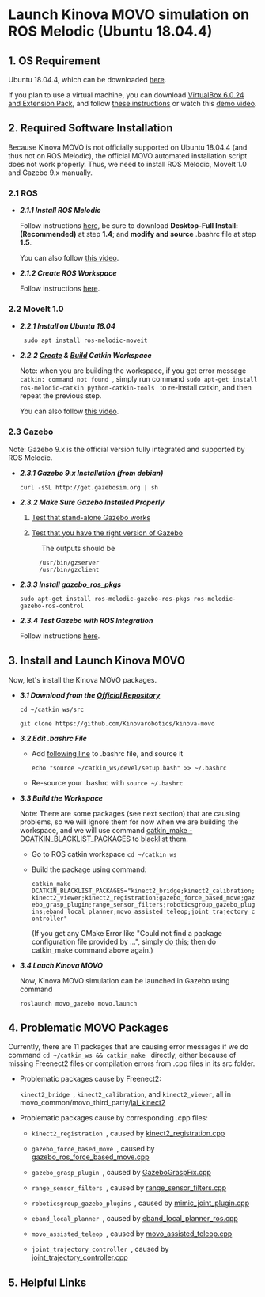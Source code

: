 
# Launch Kinova MOVO simulation on ROS Melodic (Ubuntu 18.04.4)


## 1. OS Requirement

Ubuntu 18.04.4, which can be downloaded [here](http://old-releases.ubuntu.com/releases/bionic/ubuntu-18.04.4-desktop-amd64.iso).

If you plan to use a virtual machine, you can download [VirtualBox 6.0.24 and Extension Pack](https://www.virtualbox.org/wiki/Download_Old_Builds_6_0), and follow [these instructions](https://wiki.epfl.ch/roscontrol/virtualboxmac) or watch this [demo video](https://www.youtube.com/watch?v=JzSOIW2-6BE&list=PL2kQRtildZTblkiHUDwPQopv2q5E2vd7H&index=5&t=0s).



## 2. Required Software Installation

Because Kinova MOVO is not officially supported on Ubuntu 18.04.4 (and thus not on ROS Melodic), the official MOVO automated installation script does not work properly. Thus, we need to install ROS Melodic, MoveIt 1.0 and Gazebo 9.x manually.

### 2.1 ROS

* ***2.1.1 Install ROS Melodic***

	Follow instructions [here](http://wiki.ros.org/melodic/Installation/Ubuntu), be sure to download **Desktop-Full Install: (Recommended)** at step **1.4**; and **modify and source** .bashrc file at step **1.5**.

	You can also follow [this video](https://www.youtube.com/watch?v=WKlk_2EGfM4&list=PL2kQRtildZTblkiHUDwPQopv2q5E2vd7H&index=12&t=0s).

* ***2.1.2 Create ROS Workspace***

	Follow instructions [here](http://wiki.ros.org/ROS/Tutorials/InstallingandConfiguringROSEnvironment).


### 2.2 MoveIt 1.0

* ***2.2.1 Install on Ubuntu 18.04***

	``` sudo apt install ros-melodic-moveit```

* ***2.2.2 [Create](https://ros-planning.github.io/moveit_tutorials/doc/getting_started/getting_started.html#create-a-catkin-workspace-and-download-moveit-source) & [Build](https://ros-planning.github.io/moveit_tutorials/doc/getting_started/getting_started.html#build-your-catkin-workspace) Catkin Workspace***

	Note: when you are building the workspace, if you get error message ```catkin: command not found ```, simply run command ```sudo apt-get install ros-melodic-catkin python-catkin-tools ``` to re-install catkin, and then repeat the previous step.

	You can also follow [this video](https://www.youtube.com/watch?v=Ki5wL6RHiqs).

### 2.3 Gazebo 
Note: Gazebo 9.x is the official version fully integrated and supported by ROS Melodic.

* ***2.3.1 Gazebo 9.x Installation  (from debian)***

	``` curl -sSL http://get.gazebosim.org | sh ```
	
* ***2.3.2 Make Sure Gazebo Installed Properly***

	1. [Test that stand-alone Gazebo works](http://gazebosim.org/tutorials?tut=ros_installing&cat=connect_ros#Testthatstand-aloneGazeboworks)
	2. [Test that you have the right version of Gazebo](http://gazebosim.org/tutorials?tut=ros_installing&cat=connect_ros#TestthatyouhavetherightversionofGazebo)
	
		&nbsp; &nbsp; &nbsp;The outputs should be
		
			 /usr/bin/gzserver 
			 /usr/bin/gzclient

* ***2.3.3 Install gazebo_ros_pkgs***

	```sudo apt-get install ros-melodic-gazebo-ros-pkgs ros-melodic-gazebo-ros-control ```
	
* ***2.3.4 Test Gazebo with ROS Integration***

	Follow instructions [here](http://gazebosim.org/tutorials?tut=ros_installing&cat=connect_ros#TestingGazebowithROSIntegration).

## 3. Install and Launch Kinova MOVO

Now, let's install the Kinova MOVO packages.

* ***3.1 Download from the [Official Repository](https://github.com/Kinovarobotics/kinova-movo)***

	``` cd ~/catkin_ws/src ```
	
	``` git clone https://github.com/Kinovarobotics/kinova-movo ```
	
* ***3.2 Edit .bashrc File***
	
	* Add [following line](https://github.com/Kinovarobotics/kinova-movo/wiki/1.-Setup-Instructions#kinova-movo-package-install-on-development-computer) to .bashrc file, and source it
	
		```echo "source ~/catkin_ws/devel/setup.bash" >> ~/.bashrc ```

	* Re-source your .bashrc with ```source ~/.bashrc```

* ***3.3 Build the Workspace***

	Note: There are some packages (see next section) that are causing problems, so we will ignore them for now when we are building the workspace, and we will use command [catkin_make -DCATKIN_BLACKLIST_PACKAGES](https://answers.ros.org/question/54181/how-to-exclude-one-package-from-the-catkin_make-build/) to [blacklist them](https://github.com/catkin/catkin_tools/pull/152).

	* Go to ROS catkin workspace ``` cd ~/catkin_ws ```

	* Build the package using command:

		``` catkin_make -DCATKIN_BLACKLIST_PACKAGES="kinect2_bridge;kinect2_calibration;kinect2_viewer;kinect2_registration;gazebo_force_based_move;gazebo_grasp_plugin;range_sensor_filters;roboticsgroup_gazebo_plugins;eband_local_planner;movo_assisted_teleop;joint_trajectory_controller" ```

		(If you get any CMake Error like "Could not find a package configuration file provided by ...", simply [do this](https://github.com/tu-darmstadt-ros-pkg/hector_quadrotor/issues/73#issuecomment-539649217); then do catkin_make command above again.)

* ***3.4 Lauch Kinova MOVO***

	Now, Kinova MOVO simulation can be launched in Gazebo using command 

	```roslaunch movo_gazebo movo.launch ```

## 4. Problematic MOVO Packages

Currently, there are 11 packages that are causing error messages if we do command ```cd ~/catkin_ws && catkin_make ``` directly, either because of missing Freenect2 files or compilation errors from .cpp files in its src folder.

* Problematic packages cause by Freenect2:

	```kinect2_bridge ```, ```kinect2_calibration```, and ``` kinect2_viewer ```,  all in movo_common/movo_third_party/[iai_kinect2](https://github.com/Kinovarobotics/kinova-movo/tree/master/movo_common/movo_third_party/iai_kinect2)

* Problematic packages cause by corresponding .cpp files:

	* ```kinect2_registration ```, caused by [kinect2_registration.cpp](https://github.com/Kinovarobotics/kinova-movo/blob/master/movo_common/movo_third_party/iai_kinect2/kinect2_registration/src/kinect2_registration.cpp)

	* ```gazebo_force_based_move ```, caused by [gazebo_ros_force_based_move.cpp](https://github.com/Kinovarobotics/kinova-movo/blob/master/movo_simulation/movo_gazebo_plugins/gazebo_force_based_move/src/gazebo_ros_force_based_move.cpp)

	* ```gazebo_grasp_plugin ```, caused by [GazeboGraspFix.cpp](https://github.com/Kinovarobotics/kinova-movo/blob/master/movo_simulation/movo_gazebo_plugins/gazebo_grasp_plugin/src/GazeboGraspFix.cpp)

	* ```range_sensor_filters ```, caused by [range_sensor_filters.cpp](https://github.com/Kinovarobotics/kinova-movo/blob/master/movo_robot/movo_sensor_filters/range_sensor_filters/src/range_sensor_filters.cpp)

	* ```roboticsgroup_gazebo_plugins ```, caused by [mimic_joint_plugin.cpp](https://github.com/Kinovarobotics/kinova-movo/blob/master/movo_simulation/movo_gazebo_plugins/roboticsgroup_gazebo_plugins/src/mimic_joint_plugin.cpp)

	* ```eband_local_planner ```, caused by [eband_local_planner_ros.cpp](https://github.com/Kinovarobotics/kinova-movo/blob/master/movo_common/movo_third_party/eband_local_planner/src/eband_local_planner_ros.cpp)

	* ```movo_assisted_teleop ```, caused by [movo_assisted_teleop.cpp](https://github.com/Kinovarobotics/kinova-movo/blob/master/movo_common/movo_navigation/movo_assisted_teleop/src/movo_assisted_teleop.cpp)

	* ```joint_trajectory_controller ```, caused by [joint_trajectory_controller.cpp](https://github.com/Kinovarobotics/kinova-movo/blob/master/movo_common/movo_third_party/joint_trajectory_controller/src/joint_trajectory_controller.cpp)

## 5. Helpful Links


	